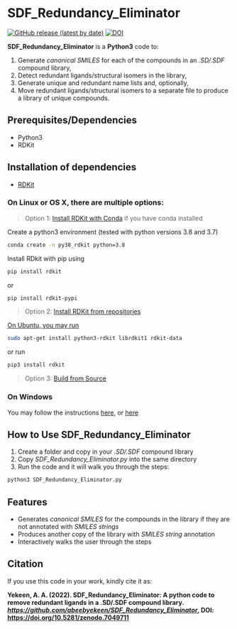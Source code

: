 # SDF_Redundancy_Eliminator

[![GitHub release (latest by date)](https://img.shields.io/github/v/release/abeebyekeen/SDF_Redundancy_Eliminator?style=flat-square)](https://github.com/abeebyekeen/SDF_Redundancy_Eliminator/releases)
[![DOI](https://zenodo.org/badge/doi/10.5281/zenodo.7049711.svg?style=svg)](https://zenodo.org/record/7049711#.YxWvrHZBzi0)

**SDF_Redundancy_Eliminator** is a **Python3** code to: 
 1. Generate *canonical SMILES* for each of the compounds in an *.SD/.SDF* compound library, 
 2. Detect redundant ligands/structural isomers in the library,  
 3. Generate unique and redundant name lists and, optionally,  
 4. Move redundant ligands/structural isomers to a separate file to produce a library of unique compounds.


## Prerequisites/Dependencies

* Python3
* RDKit

## Installation of dependencies
* [RDKit](https://www.rdkit.org/docs/Install.html)

### On Linux or OS X, there are multiple options:
> Option 1: [Install RDKit with Conda](https://www.rdkit.org/docs/Install.html#how-to-install-rdkit-with-conda) if you have conda installed

Create a python3 environment (tested with python versions 3.8 and 3.7)
```bash
conda create -n py38_rdkit python=3.8
```
Install RDkit with pip using
```bash
pip install rdkit
```
or
```bash
pip install rdkit-pypi
```

> Option 2: [Install RDKit from repositories](https://www.rdkit.org/docs/Install.html#installation-from-repositories)

[On Ubuntu, you may run](https://www.rdkit.org/docs/Install.html#ubuntu-12-04-and-later)

```bash
sudo apt-get install python3-rdkit librdkit1 rdkit-data
```
or run
```bash
pip3 install rdkit
```

> Option 3: [Build from Source](https://www.rdkit.org/docs/Install.html#building-from-source)

### On Windows
You may follow the instructions [here](https://www.rdkit.org/docs/Install.html#windows), or [here](https://www.rdkit.org/docs/Install.html#cross-platform-under-anaconda-python-fastest-install)

## How to Use SDF_Redundancy_Eliminator
1. Create a folder and copy in your *.SD/.SDF* compound library
2. Copy *SDF_Redundancy_Eliminator.py* into the same directory
3. Run the code and it will walk you through the steps:
```bash
python3 SDF_Redundancy_Eliminator.py
```


## Features
* Generates *canonical SMILES* for the compounds in the library if they are not annotated with *SMILES strings*
* Produces another copy of the library with *SMILES string* annotation
* Interactively walks the user through the steps

## Citation
If you use this code in your work, kindly cite it as:

**Yekeen, A. A. (2022). SDF_Redundancy_Eliminator: A python code to remove redundant ligands in a .SD/.SDF compound library. <em>https://github.com/abeebyekeen/SDF_Redundancy_Eliminator</em>, DOI: https://doi.org/10.5281/zenodo.7049711**
